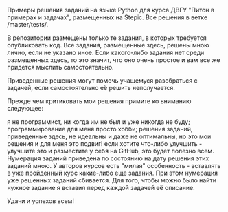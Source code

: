 Примеры решения заданий на языке Python для курса ДВГУ "Питон в примерах и задачах", размещенных на Stepic. Все решения в ветке /master/tests/.

В репозитории размещены только те задания, в которых требуется опубликовать код. 
Все задания, размещенные здесь, решены мною лично, если не указано иное. 
Если какого-либо задания нет среди размещенных здесь, то это значит, что оно очень простое и вам все же придется мыслить самостоятельно.

Приведенные решения могут помочь учащемуся разобраться с задачей, если самостоятельно её решить неполучается.

Прежде чем критиковать мои решения примите ко вниманию следующее:

я не программист, ни когда им не был и уже никогда не буду;
программирование для меня просто хобби;
решения заданий, приведенные здесь, не идеальны и даже не оптимальны, но это мои решения и для меня это подвиг!
если хотите что-либо улучшить - улучшите это и разместите у себя на GitHub, это будет полезно всем.
Нумерация заданий приведена по состоянию на дату решения этих заданий мною. У авторов курсов есть "милая" особенность - вставлять в уже пройденный курс какие-либо еще задания. При этом нумерация уже решенных заданий сбивается. Для того, чтобы можно было найти нужное задание я вставил перед каждой задачей её описание.

Удачи и успехов всем!
